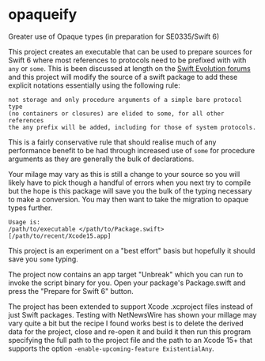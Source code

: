# opaqueify

Greater use of Opaque types (in preparation for SE0335/Swift 6)

This project creates an executable that can be used to prepare
sources for Swift 6 where most references to protocols need
to be prefixed with with `any` or `some`. This is been discussed
at length on the [Swift Evolution forums](https://forums.swift.org/t/pitch-elide-some-in-swift-6/63737/68)
and this project will modify the source of a swift package to
add these explicit notations essentially using the following rule:

```
not storage and only procedure arguments of a simple bare protocol type 
(no containers or closures) are elided to some, for all other references 
the any prefix will be added, including for those of system protocols.
```
This is a fairly conservative rule that should realise much of any
performance benefit to be had through increased use of `some` for
procedure arguments as they are generally the bulk of declarations.

Your milage may vary as this is still a change to your source
so you will likely have to pick though a handful of errors
when you next try to compile but the hope is this package will
save you the bulk of the typing necessary to make a conversion.
You may then want to take the migration to opaque types further.

```
Usage is: 
/path/to/executable </path/to/Package.swift> [/path/to/recent/Xcode15.app]
```
This project is an experiment on a "best effort"
basis but hopefully it should save you `some` typing.

The project now contains an app target "Unbreak" which you can
run to invoke the script binary for you. Open your package's
Package.swift and press the "Prepare for Swift 6" button.

The project has been extended to support Xcode .xcproject files
instead of just Swift packages. Testing with NetNewsWire has
shown your millage may vary quite a bit but the recipe I found
works best is to delete the derived data for the project, close
and re-open it and build it then run this program specifying the 
full path to the project file and the path to an Xcode 15+ that
supports the option `-enable-upcoming-feature ExistentialAny`.
